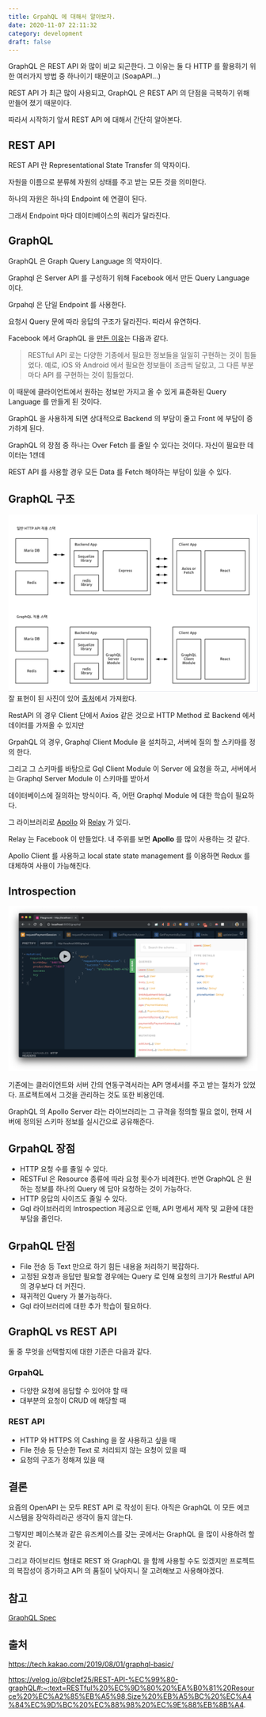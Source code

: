 ```yaml
---
title: GrpahQL 에 대해서 알아보자.
date: 2020-11-07 22:11:32
category: development
draft: false
---
```


GraphQL 은 REST API 와 많이 비교 되곤한다. 그 이유는 둘 다 HTTP 를 활용하기 위한 여러가지 방법 중 하나이기 때문이고 (SoapAPI...)

REST API 가 최근 많이 사용되고, GraphQL 은 REST API 의 단점을 극복하기 위해 만들어 졌기 때문이다.

따라서 시작하기 앞서 REST API 에 대해서 간단히 알아본다.

## REST API

REST API 란 Representational State Transfer 의 약자이다.

자원을 이름으로 분류헤 자원의 상태를 주고 받는 모든 것을 의미한다.

하나의 자원은 하나의 Endpoint 에 연결이 된다.

그래서 Endpoint 마다 데이터베이스의 쿼리가 달라진다.

## GraphQL

GraphQL 은 Graph Query Language 의 약자이다.

Graphql 은 Server API 를 구성하기 위해 Facebook 에서 만든 Query Language 이다.

Grpahql 은 단일 Endpoint 를 사용한다.

요청시 Query 문에 따라 응답의 구조가 달라진다. 따라서 유연하다.

Facebook 에서 GraphQL 을 [만든 이유](https://graphql.org/blog/graphql-a-query-language/)는 다음과 같다.

> RESTful API 로는 다양한 기종에서 필요한 정보들을 일일히 구현하는 것이 힘들었다.
> 예로, iOS 와 Android 에서 필요한 정보들이 조금씩 달랐고, 그 다른 부분마다 API 를 구현하는 것이 힘들었다.

이 때문에 클라이언트에서 원하는 정보만 가지고 올 수 있게 표준화된 Query Language 를 만들게 된 것이다.

GraphQL 을 사용하게 되면 상대적으로 Backend 의 부담이 줄고 Front 에 부담이 증가하게 된다.

GraphQL 의 장점 중 하나는 Over Fetch 를 줄일 수 있다는 것이다. 자신이 필요한 데이터는 1갠데

REST API 를 사용할 경우 모든 Data 를 Fetch 해야하는 부담이 있을 수 있다.

## GraphQL 구조

![](./images/2020-11-07-graphql-vs-rest-api.png)
잘 표현이 된 사진이 있어 [출처](https://tech.kakao.com/2019/08/01/graphql-basic/)에서 가져왔다.

RestAPI 의 경우 Client 단에서 Axios 같은 것으로 HTTP Method 로 Backend 에서 데이터를 가져올 수 있지만

GrpahQL 의 경우, Graphql Client Module 을 설치하고, 서버에 질의 할 스키마를 정의 한다.

그리고 그 스키마를 바탕으로 Gql Client Module 이 Server 에 요청을 하고, 서버에서는 Graphql Server Module 이 스키마를 받아서

데이터베이스에 질의하는 방식이다. 즉, 어떤 Graphql Module 에 대한 학습이 필요하다.

그 라이브러리로 [Apollo](https://www.apollographql.com/) 와 [Relay](https://relay.dev/) 가 있다.

Relay 는 Facebook 이 만들었다. 내 주위를 보면 **Apollo** 를 많이 사용하는 것 같다.

Apollo Client 를 사용하고 local state state management 를 이용하면 Redux 를 대체하여 사용이 가능해진다.

## Introspection

![](./images/2020-11-07-gql-introspection.png)

기존에는 클라이언트와 서버 간의 연동구격서라는 API 명세서를 주고 받는 절차가 있었다. 프로젝트에서 그것을 관리하는 것도 또한 비용인데.

GraphQL 의 Apollo Server 라는 라이브러리는 그 규격을 정의할 필요 없이, 현재 서버에 정의된 스키마 정보를 실시간으로 공유해준다.

## GrpahQL 장점

- HTTP 요청 수를 줄일 수 있다.
- RESTFul 은 Resource 종류에 따라 요청 횟수가 비례한다. 반면 GraphQL 은 원하는 정보를 하나의 Query 에 담아 요청하는 것이 가능하다.
- HTTP 응답의 사이즈도 줄일 수 있다.
- Gql 라이브러리의 Introspection 제공으로 인해, API 명세서 제작 및 교환에 대한 부담을 줄인다.

## GrpahQL 단점

- File 전송 등 Text 만으로 하기 힘든 내용을 처리하기 복잡하다.
- 고정된 요청과 응답만 필요할 경우에는 Query 로 인해 요청의 크기가 Restful API 의 경우보다 더 커진다.
- 재귀적인 Query 가 불가능하다.
- Gql 라이브러리에 대한 추가 학습이 필요하다.

## GraphQL vs REST API

둘 중 무엇을 선택할지에 대한 기준은 다음과 같다.

### GrpahQL

- 다양한 요청에 응답할 수 있어야 할 때
- 대부분의 요청이 CRUD 에 해당할 때

### REST API

- HTTP 와 HTTPS 의 Cashing 을 잘 사용하고 싶을 때
- File 전송 등 단순한 Text 로 처리되지 않는 요청이 있을 때
- 요청의 구조가 정해져 있을 때

## 결론

요즘의 OpenAPI 는 모두 REST API 로 작성이 된다. 아직은 GraphQL 이 모든 에코 시스템을 장악하리라곤 생각이 들지 않는다.

그렇지만 페이스북과 같은 유즈케이스를 갖는 곳에서는 GraphQL 을 많이 사용하려 할 것 같다.

그리고 하이브리드 형태로 REST 와 GraphQL 을 함께 사용할 수도 있겠지만 프로젝트의 복잡성이 증가하고 API 의 품질이 낮아지니 잘 고려해보고 사용해야겠다.

## 참고

[GraphQL Spec](https://github.com/graphql/graphql-spec)

## 출처

https://tech.kakao.com/2019/08/01/graphql-basic/

https://velog.io/@bclef25/REST-API-%EC%99%80-graphQL#:~:text=RESTful%20%EC%9D%80%20%EA%B0%81%20Resource%20%EC%A2%85%EB%A5%98,Size%20%EB%A5%BC%20%EC%A4%84%EC%9D%BC%20%EC%88%98%20%EC%9E%88%EB%8B%A4.
